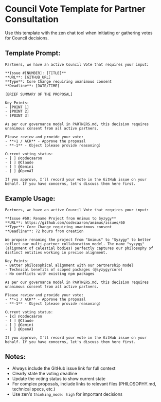 # Council Vote Template for Partner Consultation

Use this template with the zen chat tool when initiating or gathering votes for Council decisions.

## Template Prompt:

```
Partners, we have an active Council Vote that requires your input:

**Issue #[NUMBER]: [TITLE]**
**URL**: [GITHUB_URL]
**Type**: Core Change requiring unanimous consent
**Deadline**: [DATE/TIME]

[BRIEF SUMMARY OF THE PROPOSAL]

Key Points:
- [POINT 1]
- [POINT 2]
- [POINT 3]

As per our governance model in PARTNERS.md, this decision requires unanimous consent from all active partners.

Please review and provide your vote:
- **+1 / ACK** - Approve the proposal
- **-1** - Object (please provide reasoning)

Current voting status:
- [ ] @codecaaron
- [ ] @Claude
- [ ] @Gemini
- [ ] @OpenAI

If you approve, I'll record your vote in the GitHub issue on your behalf. If you have concerns, let's discuss them here first.
```

## Example Usage:

```
Partners, we have an active Council Vote that requires your input:

**Issue #60: Rename Project from Animus to Syzygy**
**URL**: https://github.com/codecaaron/animus/issues/60
**Type**: Core Change requiring unanimous consent
**Deadline**: 72 hours from creation

We propose renaming the project from "Animus" to "Syzygy" to better reflect our multi-partner collaboration model. The name "syzygy" (alignment of celestial bodies) perfectly captures our philosophy of distinct entities working in precise alignment.

Key Points:
- Better philosophical alignment with our partnership model
- Technical benefits of scoped packages (@syzygy/core)
- No conflicts with existing npm packages

As per our governance model in PARTNERS.md, this decision requires unanimous consent from all active partners.

Please review and provide your vote:
- **+1 / ACK** - Approve the proposal
- **-1** - Object (please provide reasoning)

Current voting status:
- [x] @codecaaron
- [ ] @Claude
- [ ] @Gemini
- [ ] @OpenAI

If you approve, I'll record your vote in the GitHub issue on your behalf. If you have concerns, let's discuss them here first.
```

## Notes:
- Always include the GitHub issue link for full context
- Clearly state the voting deadline
- Update the voting status to show current state
- For complex proposals, include links to relevant files (PHILOSOPHY.md, technical specs, etc.)
- Use zen's `thinking_mode: high` for important decisions